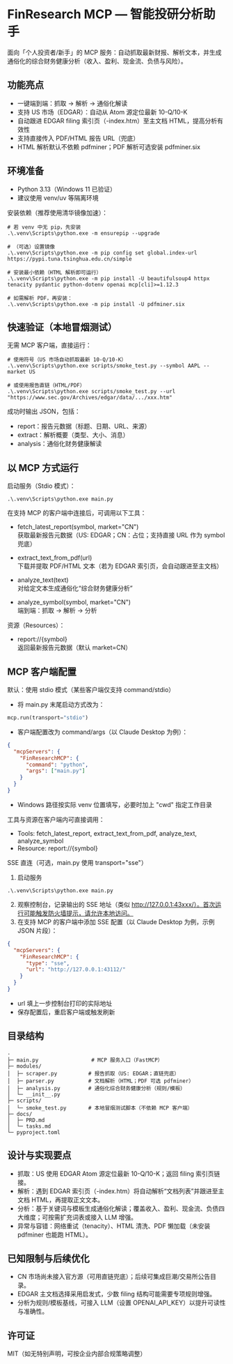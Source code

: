 # FinResearch MCP — 智能投研分析助手

面向「个人投资者/新手」的 MCP 服务：自动抓取最新财报、解析文本，并生成通俗化的综合财务健康分析（收入、盈利、现金流、负债与风险）。

## 功能亮点

- 一键端到端：抓取 → 解析 → 通俗化解读
- 支持 US 市场（EDGAR）：自动从 Atom 源定位最新 10-Q/10-K
- 自动跟进 EDGAR filing 索引页（-index.htm）至主文档 HTML，提高分析有效性
- 支持直接传入 PDF/HTML 报告 URL（兜底）
- HTML 解析默认不依赖 pdfminer；PDF 解析可选安装 pdfminer.six

## 环境准备

- Python 3.13（Windows 11 已验证）
- 建议使用 venv/uv 等隔离环境

安装依赖（推荐使用清华镜像加速）：
```
# 若 venv 中无 pip，先安装
.\.venv\Scripts\python.exe -m ensurepip --upgrade

# （可选）设置镜像
.\.venv\Scripts\python.exe -m pip config set global.index-url https://pypi.tuna.tsinghua.edu.cn/simple

# 安装最小依赖（HTML 解析即可运行）
.\.venv\Scripts\python.exe -m pip install -U beautifulsoup4 httpx tenacity pydantic python-dotenv openai mcp[cli]>=1.12.3

# 如需解析 PDF，再安装：
.\.venv\Scripts\python.exe -m pip install -U pdfminer.six
```

## 快速验证（本地冒烟测试）

无需 MCP 客户端，直接运行：
```
# 使用符号（US 市场自动抓取最新 10-Q/10-K）
.\.venv\Scripts\python.exe scripts/smoke_test.py --symbol AAPL --market US

# 或使用报告直链（HTML/PDF）
.\.venv\Scripts\python.exe scripts/smoke_test.py --url "https://www.sec.gov/Archives/edgar/data/.../xxx.htm"
```

成功时输出 JSON，包括：
- report：报告元数据（标题、日期、URL、来源）
- extract：解析概要（类型、大小、消息）
- analysis：通俗化财务健康解读

## 以 MCP 方式运行

启动服务（Stdio 模式）：
```
.\.venv\Scripts\python.exe main.py
```

在支持 MCP 的客户端中连接后，可调用以下工具：

- fetch_latest_report(symbol, market="CN")  
  获取最新报告元数据（US: EDGAR；CN：占位；支持直接 URL 作为 symbol 兜底）

- extract_text_from_pdf(url)  
  下载并提取 PDF/HTML 文本（若为 EDGAR 索引页，会自动跟进至主文档）

- analyze_text(text)  
  对给定文本生成通俗化“综合财务健康分析”

- analyze_symbol(symbol, market="CN")  
  端到端：抓取 → 解析 → 分析

资源（Resources）：
- report://{symbol}  
  返回最新报告元数据（默认 market=CN）

## MCP 客户端配置
默认：使用 stdio 模式（某些客户端仅支持 command/stdio）
- 将 main.py 末尾启动方式改为：
```python
mcp.run(transport="stdio")
```
- 客户端配置改为 command/args（以 Claude Desktop 为例）：
```json
{
  "mcpServers": {
    "FinResearchMCP": {
      "command": "python",
      "args": ["main.py"]
    }
  }
}
```
- Windows 路径按实际 venv 位置填写，必要时加上 "cwd" 指定工作目录

工具与资源在客户端内可直接调用：
- Tools: fetch_latest_report, extract_text_from_pdf, analyze_text, analyze_symbol
- Resource: report://{symbol}

SSE 直连（可选，main.py 使用 transport="sse"）
1) 启动服务
```
.\.venv\Scripts\python.exe main.py
```
2) 观察控制台，记录输出的 SSE 地址（类似 http://127.0.0.1:43xxx/）。首次运行可能触发防火墙提示，请允许本地访问。
3) 在支持 MCP 的客户端中添加 SSE 配置（以 Claude Desktop 为例，示例 JSON 片段）：
```json
{
  "mcpServers": {
    "FinResearchMCP": {
      "type": "sse",
      "url": "http://127.0.0.1:43112/"
    }
  }
}
```
- url 填上一步控制台打印的实际地址
- 保存配置后，重启客户端或触发刷新

## 目录结构

```
.
├─ main.py                 # MCP 服务入口（FastMCP）
├─ modules/
│  ├─ scraper.py          # 报告抓取（US: EDGAR；直链兜底）
│  ├─ parser.py           # 文档解析（HTML；PDF 可选 pdfminer）
│  ├─ analysis.py         # 通俗化综合财务健康分析（规则/模板）
│  └─ __init__.py
├─ scripts/
│  └─ smoke_test.py       # 本地冒烟测试脚本（不依赖 MCP 客户端）
├─ docs/
│  ├─ PRD.md
│  └─ tasks.md
└─ pyproject.toml
```

## 设计与实现要点

- 抓取：US 使用 EDGAR Atom 源定位最新 10-Q/10-K；返回 filing 索引页链接。
- 解析：遇到 EDGAR 索引页（-index.htm）将自动解析“文档列表”并跟进至主文档 HTML，再提取正文文本。
- 分析：基于关键词与模板生成通俗化解读；覆盖收入、盈利、现金流、负债四大维度；可按需扩充词表或接入 LLM 增强。
- 异常与容错：网络重试（tenacity）、HTML 清洗、PDF 懒加载（未安装 pdfminer 也能跑 HTML）。

## 已知限制与后续优化

- CN 市场尚未接入官方源（可用直链兜底）；后续可集成巨潮/交易所公告目录。
- EDGAR 主文档选择采用启发式，少数 filing 结构可能需要专项规则增强。
- 分析为规则/模板基线，可接入 LLM（设置 OPENAI_API_KEY）以提升可读性与准确性。

## 许可证

MIT（如无特别声明，可按企业内部合规策略调整）